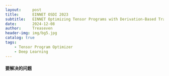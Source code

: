 ```yaml
---
layout:     post
title:      EINNET OSDI 2023
subtitle:   EINNET Optimizing Tensor Programs with Derivation-Based Transformations
date:       2024-12-08
author:     Treaseven
header-img: img/bg5.jpg
catalog: true
tags:
    - Tensor Program Optimizer
    - Deep Learning
---
```


#### 要解决的问题